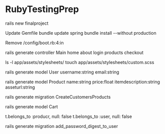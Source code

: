 # RubyTestingPrep

rails new finalproject

Update Gemfile
bundle update spring
bundle install --without production

Remove /config/boot.rb:4:in

rails generate controller Main home about login products checkout

ls -l app/assets/stylesheets/
touch app/assets/stylesheets/custom.scss 

rails generate model User username:string email:string

rails generate model Product name:string price:float itemdescription:string asseturl:string

rails generate migration CreateCustomersProducts

rails generate model Cart 

t.belongs_to :producr, null: false
t.belongs_to :user, null: false

rails generate migration add_password_digest_to_user